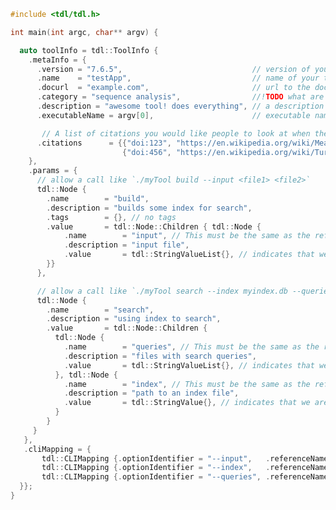 <!-- SPDX-FileCopyrightText: 2006-2024, Knut Reinert & Freie Universität Berlin -->
<!-- SPDX-FileCopyrightText: 2016-2024, Knut Reinert & MPI für molekulare Genetik -->
<!-- SPDX-License-Identifier: CC0-1.0 -->

<!-- MARKDOWN-AUTO-DOCS:START (CODE:src=./src/test_tdl/example/example1.cpp&lines=5-57) -->
<!-- The below code snippet is automatically added from ./src/test_tdl/example/example1.cpp -->
```cpp
#include <tdl/tdl.h>

int main(int argc, char** argv) {

  auto toolInfo = tdl::ToolInfo {
    .metaInfo = {
      .version = "7.6.5",                             // version of your tool
      .name    = "testApp",                           // name of your tool
      .docurl  = "example.com",                       // url to the documentation of your tool
      .category = "sequence analysis",                //!TODO what are good categories?
      .description = "awesome tool! does everything", // a description of your tool
      .executableName = argv[0],                      // executable name of your tool, we advise to fill it with what ever is given in argv[0]

       // A list of citations you would like people to look at when they use your tool for research
      .citations      = {{"doi:123", "https://en.wikipedia.org/wiki/Meaning_of_life"},
                         {"doi:456", "https://en.wikipedia.org/wiki/Turing_completeness"}}
    },
    .params = {
      // allow a call like `./myTool build --input <file1> <file2>`
      tdl::Node {
        .name        = "build",
        .description = "builds some index for search",
        .tags        = {}, // no tags
        .value       = tdl::Node::Children { tdl::Node {
            .name        = "input", // This must be the same as the referenceName of CLIMapping
            .description = "input file",
            .value       = tdl::StringValueList{}, // indicates that we are accepting a list of strings as values
        }}
      },

      // allow a call like `./myTool search --index myindex.db --queries <file1> <file2>`
      tdl::Node {
        .name        = "search",
        .description = "using index to search",
        .value       = tdl::Node::Children {
          tdl::Node {
            .name        = "queries", // This must be the same as the referenceName of CLIMapping
            .description = "files with search queries",
            .value       = tdl::StringValueList{}, // indicates that we are accepting a list of strings as values
          }, tdl::Node {
            .name        = "index", // This must be the same as the referenceName of CLIMapping
            .description = "path to an index file",
            .value       = tdl::StringValue{}, // indicates that we are accepting a single string value
          }
        }
     }
   },
   .cliMapping = {
       tdl::CLIMapping {.optionIdentifier = "--input",   .referenceName = "input"},
       tdl::CLIMapping {.optionIdentifier = "--index",   .referenceName = "index"},
       tdl::CLIMapping {.optionIdentifier = "--queries", .referenceName = "queries"},
  }};
}
```
<!-- The below code snippet is automatically added from ./src/test_tdl/example/example1.cpp -->
<!-- MARKDOWN-AUTO-DOCS:END -->
